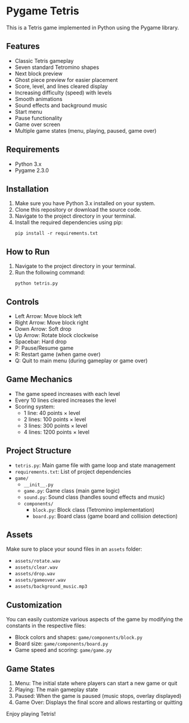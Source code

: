 # Pygame Tetris

This is a Tetris game implemented in Python using the Pygame library.

## Features

- Classic Tetris gameplay
- Seven standard Tetromino shapes
- Next block preview
- Ghost piece preview for easier placement
- Score, level, and lines cleared display
- Increasing difficulty (speed) with levels
- Smooth animations
- Sound effects and background music
- Start menu
- Pause functionality
- Game over screen
- Multiple game states (menu, playing, paused, game over)

## Requirements

- Python 3.x
- Pygame 2.3.0

## Installation

1. Make sure you have Python 3.x installed on your system.
2. Clone this repository or download the source code.
3. Navigate to the project directory in your terminal.
4. Install the required dependencies using pip:
   ```
   pip install -r requirements.txt
   ```

## How to Run

1. Navigate to the project directory in your terminal.
2. Run the following command:
   ```
   python tetris.py
   ```

## Controls

- Left Arrow: Move block left
- Right Arrow: Move block right
- Down Arrow: Soft drop
- Up Arrow: Rotate block clockwise
- Spacebar: Hard drop
- P: Pause/Resume game
- R: Restart game (when game over)
- Q: Quit to main menu (during gameplay or game over)

## Game Mechanics

- The game speed increases with each level
- Every 10 lines cleared increases the level
- Scoring system:
  * 1 line: 40 points × level
  * 2 lines: 100 points × level
  * 3 lines: 300 points × level
  * 4 lines: 1200 points × level

## Project Structure

- `tetris.py`: Main game file with game loop and state management
- `requirements.txt`: List of project dependencies
- `game/`
  - `__init__.py`
  - `game.py`: Game class (main game logic)
  - `sound.py`: Sound class (handles sound effects and music)
  - `components/`
    - `block.py`: Block class (Tetromino implementation)
    - `board.py`: Board class (game board and collision detection)

## Assets

Make sure to place your sound files in an `assets` folder:

- `assets/rotate.wav`
- `assets/clear.wav`
- `assets/drop.wav`
- `assets/gameover.wav`
- `assets/background_music.mp3`

## Customization

You can easily customize various aspects of the game by modifying the constants in the respective files:

- Block colors and shapes: `game/components/block.py`
- Board size: `game/components/board.py`
- Game speed and scoring: `game/game.py`

## Game States

1. Menu: The initial state where players can start a new game or quit
2. Playing: The main gameplay state
3. Paused: When the game is paused (music stops, overlay displayed)
4. Game Over: Displays the final score and allows restarting or quitting

Enjoy playing Tetris!
